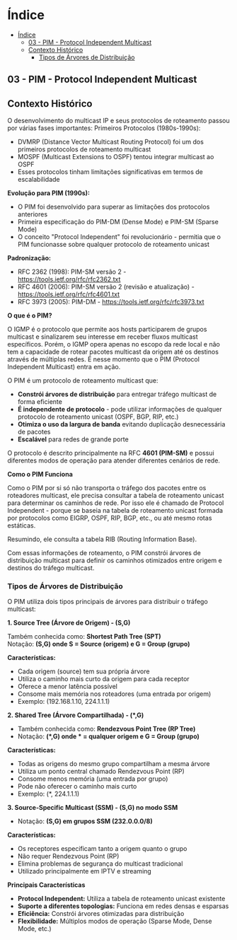 # Índice

- [Índice](#índice)
  - [03 - PIM - Protocol Independent Multicast](#03---pim---protocol-independent-multicast)
  - [Contexto Histórico](#contexto-histórico)
    - [Tipos de Árvores de Distribuição](#tipos-de-árvores-de-distribuição)

## 03 - PIM - Protocol Independent Multicast  

## Contexto Histórico

O desenvolvimento do multicast IP e seus protocolos de roteamento passou por várias fases importantes:
Primeiros Protocolos (1980s-1990s):

- DVMRP (Distance Vector Multicast Routing Protocol) foi um dos primeiros protocolos de roteamento multicast
- MOSPF (Multicast Extensions to OSPF) tentou integrar multicast ao OSPF
- Esses protocolos tinham limitações significativas em termos de escalabilidade

**Evolução para PIM (1990s):**

- O PIM foi desenvolvido para superar as limitações dos protocolos anteriores
- Primeira especificação do PIM-DM (Dense Mode) e PIM-SM (Sparse Mode)
- O conceito "Protocol Independent" foi revolucionário - permitia que o PIM funcionasse sobre qualquer protocolo de roteamento unicast

**Padronização:**

- RFC 2362 (1998): PIM-SM versão 2 - https://tools.ietf.org/rfc/rfc2362.txt
- RFC 4601 (2006): PIM-SM versão 2 (revisão e atualização) - https://tools.ietf.org/rfc/rfc4601.txt
- RFC 3973 (2005): PIM-DM - https://tools.ietf.org/rfc/rfc3973.txt

**O que é o PIM?**

O IGMP é o protocolo que permite aos hosts participarem de grupos multicast e sinalizarem seu interesse em receber fluxos multicast específicos. Porém, o IGMP opera apenas no escopo da rede local e não tem a capacidade de rotear pacotes multicast da origem até os destinos através de múltiplas redes. É nesse momento que o PIM (Protocol Independent Multicast) entra em ação.  

O PIM é um protocolo de roteamento multicast que:

- **Constrói árvores de distribuição** para entregar tráfego multicast de forma eficiente
- **É independente de protocolo** - pode utilizar informações de qualquer protocolo de roteamento unicast (OSPF, BGP, RIP, etc.)
- **Otimiza o uso da largura de banda** evitando duplicação desnecessária de pacotes
- **Escalável** para redes de grande porte

O protocolo é descrito principalmente na RFC **4601 (PIM-SM)** e possui diferentes modos de operação para atender diferentes cenários de rede.  

**Como o PIM Funciona**  

Como o PIM por si só não transporta o tráfego dos pacotes entre os roteadores multicast, ele precisa consultar a tabela de roteamento unicast para determinar os caminhos de rede. Por isso ele é chamado de Protocol Independent - porque se baseia na tabela de roteamento unicast formada por protocolos como EIGRP, OSPF, RIP, BGP, etc., ou até mesmo rotas estáticas.  

Resumindo, ele consulta a tabela RIB (Routing Information Base).  

Com essas informações de roteamento, o PIM constrói árvores de distribuição multicast para definir os caminhos otimizados entre origem e destinos do tráfego multicast.

### Tipos de Árvores de Distribuição

O PIM utiliza dois tipos principais de árvores para distribuir o tráfego multicast:

**1. Source Tree (Árvore de Origem) - (S,G)**  

Também conhecida como: **Shortest Path Tree (SPT)**  
Notação: **(S,G) onde S = Source (origem) e G = Group (grupo)**  

**Características:**  

- Cada origem (source) tem sua própria árvore
- Utiliza o caminho mais curto da origem para cada receptor
- Oferece a menor latência possível
- Consome mais memória nos roteadores (uma entrada por origem)
- Exemplo: (192.168.1.10, 224.1.1.1)

**2. Shared Tree (Árvore Compartilhada) - (*,G)**  

- Também conhecida como: **Rendezvous Point Tree (RP Tree)**  
- Notação: **(*,G) onde * = qualquer origem e G = Group (grupo)**  

**Características:**

- Todas as origens do mesmo grupo compartilham a mesma árvore
- Utiliza um ponto central chamado Rendezvous Point (RP)
- Consome menos memória (uma entrada por grupo)
- Pode não oferecer o caminho mais curto
- Exemplo: (*, 224.1.1.1)

**3. Source-Specific Multicast (SSM) - (S,G) no modo SSM**  

- Notação: **(S,G) em grupos SSM (232.0.0.0/8)**

**Características:**

- Os receptores especificam tanto a origem quanto o grupo
- Não requer Rendezvous Point (RP)
- Elimina problemas de segurança do multicast tradicional
- Utilizado principalmente em IPTV e streaming

**Principais Características**  

- **Protocol Independent:** Utiliza a tabela de roteamento unicast existente
- **Suporte a diferentes topologias:** Funciona em redes densas e esparsas
- **Eficiência:** Constrói árvores otimizadas para distribuição
- **Flexibilidade:** Múltiplos modos de operação (Sparse Mode, Dense Mode, etc.)